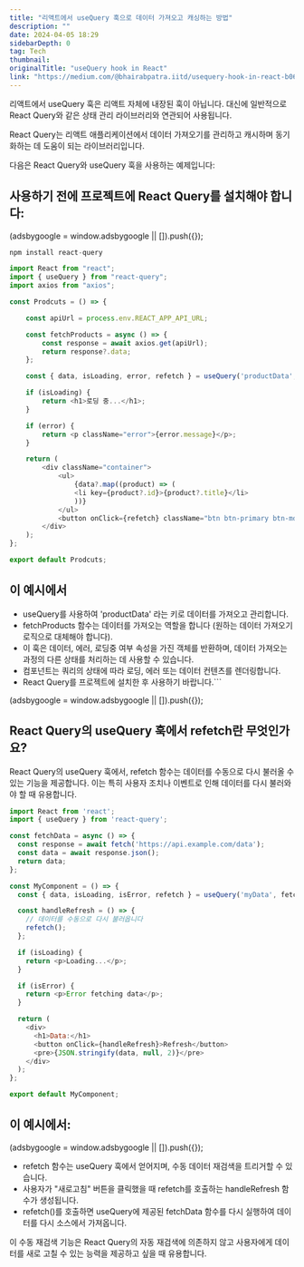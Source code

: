 ```yaml
---
title: "리액트에서 useQuery 훅으로 데이터 가져오고 캐싱하는 방법"
description: ""
date: 2024-04-05 18:29
sidebarDepth: 0
tag: Tech
thumbnail: 
originalTitle: "useQuery hook in React"
link: "https://medium.com/@bhairabpatra.iitd/usequery-hook-in-react-b06ef604ea46"
---
```



리액트에서 useQuery 훅은 리액트 자체에 내장된 훅이 아닙니다. 대신에 일반적으로 React Query와 같은 상태 관리 라이브러리와 연관되어 사용됩니다.

React Query는 리액트 애플리케이션에서 데이터 가져오기를 관리하고 캐시하며 동기화하는 데 도움이 되는 라이브러리입니다.

다음은 React Query와 useQuery 훅을 사용하는 예제입니다:

## 사용하기 전에 프로젝트에 React Query를 설치해야 합니다:

<!-- ui-log 수평형 -->
<ins class="adsbygoogle"
  style="display:block"
  data-ad-client="ca-pub-4877378276818686"
  data-ad-slot="9743150776"
  data-ad-format="auto"
  data-full-width-responsive="true"></ins>
<component is="script">
(adsbygoogle = window.adsbygoogle || []).push({});
</component>

```js
npm install react-query
```

```js
import React from "react";
import { useQuery } from "react-query";
import axios from "axios";

const Prodcuts = () => {

    const apiUrl = process.env.REACT_APP_API_URL;

    const fetchProducts = async () => {
        const response = await axios.get(apiUrl);
        return response?.data;
    };

    const { data, isLoading, error, refetch } = useQuery('productData', () => fetchProducts());

    if (isLoading) {
        return <h1>로딩 중...</h1>;
    }

    if (error) {
        return <p className="error">{error.message}</p>;
    }

    return (
        <div className="container">
            <ul>
                {data?.map((product) => (
                <li key={product?.id}>{product?.title}</li>
                ))}
            </ul>
            <button onClick={refetch} className="btn btn-primary btn-md">새로고침</button>
        </div>
    );
};

export default Prodcuts;
```

## 이 예시에서

- useQuery를 사용하여 'productData' 라는 키로 데이터를 가져오고 관리합니다.
- fetchProducts 함수는 데이터를 가져오는 역할을 합니다 (원하는 데이터 가져오기 로직으로 대체해야 합니다).
- 이 훅은 데이터, 에러, 로딩중 여부 속성을 가진 객체를 반환하며, 데이터 가져오는 과정의 다른 상태를 처리하는 데 사용할 수 있습니다.
- 컴포넌트는 쿼리의 상태에 따라 로딩, 에러 또는 데이터 컨텐츠를 렌더링합니다.
- React Query를 프로젝트에 설치한 후 사용하기 바랍니다.```

<!-- ui-log 수평형 -->
<ins class="adsbygoogle"
  style="display:block"
  data-ad-client="ca-pub-4877378276818686"
  data-ad-slot="9743150776"
  data-ad-format="auto"
  data-full-width-responsive="true"></ins>
<component is="script">
(adsbygoogle = window.adsbygoogle || []).push({});
</component>

## React Query의 useQuery 훅에서 refetch란 무엇인가요?

React Query의 useQuery 훅에서, refetch 함수는 데이터를 수동으로 다시 불러올 수 있는 기능을 제공합니다. 이는 특히 사용자 조치나 이벤트로 인해 데이터를 다시 불러와야 할 때 유용합니다.

```js
import React from 'react';
import { useQuery } from 'react-query';

const fetchData = async () => {
  const response = await fetch('https://api.example.com/data');
  const data = await response.json();
  return data;
};

const MyComponent = () => {
  const { data, isLoading, isError, refetch } = useQuery('myData', fetchData);

  const handleRefresh = () => {
    // 데이터를 수동으로 다시 불러옵니다
    refetch();
  };

  if (isLoading) {
    return <p>Loading...</p>;
  }

  if (isError) {
    return <p>Error fetching data</p>;
  }

  return (
    <div>
      <h1>Data:</h1>
      <button onClick={handleRefresh}>Refresh</button>
      <pre>{JSON.stringify(data, null, 2)}</pre>
    </div>
  );
};

export default MyComponent;
```

## 이 예시에서:

<!-- ui-log 수평형 -->
<ins class="adsbygoogle"
  style="display:block"
  data-ad-client="ca-pub-4877378276818686"
  data-ad-slot="9743150776"
  data-ad-format="auto"
  data-full-width-responsive="true"></ins>
<component is="script">
(adsbygoogle = window.adsbygoogle || []).push({});
</component>

- refetch 함수는 useQuery 훅에서 얻어지며, 수동 데이터 재검색을 트리거할 수 있습니다.
- 사용자가 "새로고침" 버튼을 클릭했을 때 refetch를 호출하는 handleRefresh 함수가 생성됩니다.
- refetch()를 호출하면 useQuery에 제공된 fetchData 함수를 다시 실행하여 데이터를 다시 소스에서 가져옵니다.

이 수동 재검색 기능은 React Query의 자동 재검색에 의존하지 않고 사용자에게 데이터를 새로 고칠 수 있는 능력을 제공하고 싶을 때 유용합니다.